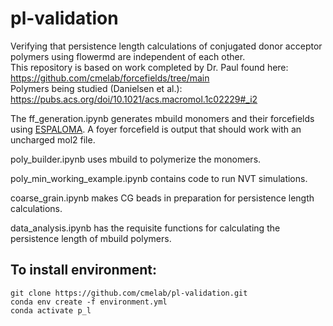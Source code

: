 # pl-validation
Verifying that persistence length calculations of conjugated donor acceptor polymers using flowermd are independent of each other.  
This repository is based on work completed by Dr. Paul found here: https://github.com/cmelab/forcefields/tree/main  
Polymers being studied (Danielsen et al.): https://pubs.acs.org/doi/10.1021/acs.macromol.1c02229#_i2  

The ff_generation.ipynb generates mbuild monomers and their forcefields using [ESPALOMA](https://docs.espaloma.org/en/latest/). A foyer forcefield is output that should work with an uncharged mol2 file. 

poly_builder.ipynb uses mbuild to polymerize the monomers.

poly_min_working_example.ipynb contains code to run NVT simulations.

coarse_grain.ipynb makes CG beads in preparation for persistence length calculations.

data_analysis.ipynb has the requisite functions for calculating the persistence length of mbuild polymers.

## To install environment:
```
git clone https://github.com/cmelab/pl-validation.git
conda env create -f environment.yml
conda activate p_l
```

